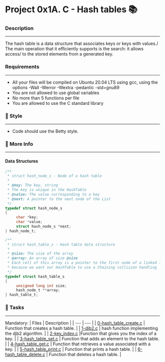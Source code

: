 # Project 0x1A. C - Hash tables 📚

### Description
***
The hash table is a data structure that associates keys or keys with values./
The main operation that it efficiently supports is the search: it allows access/
to the stored elements from a generated key.

### Requirements
***
* All your files will be compiled on Ubuntu 20.04 LTS using gcc, using the options -Wall -Werror -Wextra -pedantic -std=gnu89
* You are not allowed to use global variables
* No more than 5 functions per file
* You are allowed to use the C standard library

### 🎨 Style
***
* Code should use the Betty style.

### :rotating_light: More Info
***
#### Data Structures
```C
/**
 * struct hash_node_s - Node of a hash table
 *
 * @key: The key, string
 * The key is unique in the HashTable
 * @value: The value corresponding to a key
 * @next: A pointer to the next node of the List
 */
typedef struct hash_node_s
{
     char *key;
     char *value;
     struct hash_node_s *next;
} hash_node_t;

/**
 * struct hash_table_s - Hash table data structure
 *
 * @size: The size of the array
 * @array: An array of size @size
 * Each cell of this array is a pointer to the first node of a linked list,
 * because we want our HashTable to use a Chaining collision handling
 */
typedef struct hash_table_s
{
     unsigned long int size;
     hash_node_t **array;
} hash_table_t;
```

### 🎯 Tasks
***
Mandatory:
| Files | Description |
| --- | --- |
| [0-hash_table_create.c]() | Function that creates a hash table. |
| [1-djb2.c]() | hash function implementing the djb2 algorithm. |
| [2-key_index.c]() |Function that gives you the index of a key. |
| [3-hash_table_set.c]() | Function that adds an element to the hash table. |
| [4-hash_table_get.c]() | Function that retrieves a value associated with a key. |
| [5-hash_table_print.c]() | Function that prints a hash table. |
| [6-hash_table_delete.c]() | Function that deletes a hash table. |